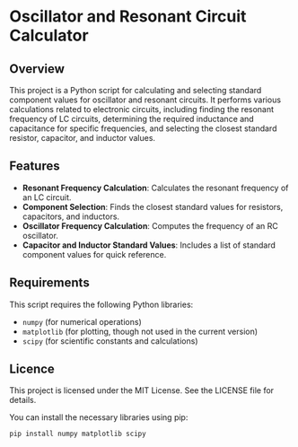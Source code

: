 # Oscillator and Resonant Circuit Calculator

## Overview

This project is a Python script for calculating and selecting standard component values for oscillator and resonant circuits. It performs various calculations related to electronic circuits, including finding the resonant frequency of LC circuits, determining the required inductance and capacitance for specific frequencies, and selecting the closest standard resistor, capacitor, and inductor values.

## Features

- **Resonant Frequency Calculation**: Calculates the resonant frequency of an LC circuit.
- **Component Selection**: Finds the closest standard values for resistors, capacitors, and inductors.
- **Oscillator Frequency Calculation**: Computes the frequency of an RC oscillator.
- **Capacitor and Inductor Standard Values**: Includes a list of standard component values for quick reference.

## Requirements

This script requires the following Python libraries:
- `numpy` (for numerical operations)
- `matplotlib` (for plotting, though not used in the current version)
- `scipy` (for scientific constants and calculations)

## Licence

This project is licensed under the MIT License. See the LICENSE file for details.

You can install the necessary libraries using pip:

```bash
pip install numpy matplotlib scipy
